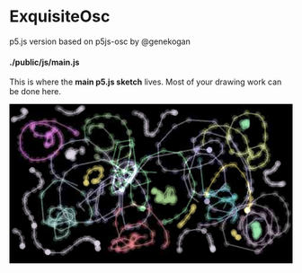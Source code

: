 # ExquisiteOsc

p5.js version based on p5js-osc by @genekogan

#### ./public/js/main.js
This is where the <b>main p5.js sketch</b> lives. Most of your drawing work can be done here.

<img src="./docs/images/test.jpg">
